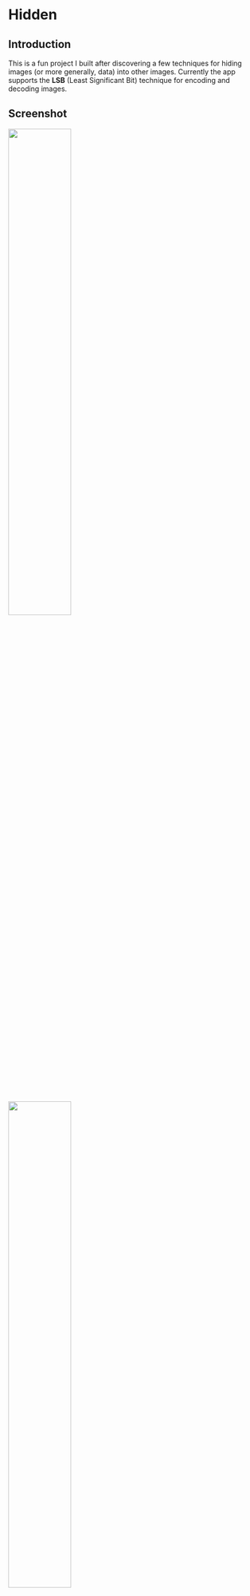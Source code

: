 
# Hidden

## Introduction

This is a fun project I built after discovering a few techniques for hiding images (or more generally, data) into other images. Currently the app supports the **LSB** (Least Significant Bit) technique for encoding and decoding images.

## Screenshot

  

<p float="left">
<img  src="https://user-images.githubusercontent.com/75045140/220206955-7e43f107-2e11-4031-adcb-fd6aff1b15a3.png" width="50%">
<img  src="https://user-images.githubusercontent.com/75045140/220210548-7a5b6dab-0a06-41cd-b47e-bcb6d5d3ec1c.png" width="50%">
</p>

## Algorithm

### LSB

A quick rundown on how LSB work. An image is composed of a lot of individuals pixels. In the **RGB** format each pixel has 3 different values between 0 and 255 that correspond to the amount of Red, Green and Blue for this pixel. Those values are coded on 8 bits. For example, the red value might be :

<pre>011001<b>01</b></pre>

Notice that the last few bits doesn't impact much the value for this pixel (replacing it by 00) makes the value go from **101** to **100**. The idea is therefore to store the image to hide in those last bits. Of course this reduces the number of colors available for the hidden image to n<sup>3</sup> where n is the number of bits used.
